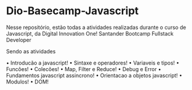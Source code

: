 # Dio-Basecamp-Javascript
Nesse repositório, estão todas a atividades realizadas durante o curso de Javascript, da Digital Innovation One! Santander Bootcamp Fullstack Developer

Sendo as atividades

• Introducão a javascript!
• Sintaxe e operadores!
• Variaveis e tipos!
• Funcões!
• Colecões!
• Map, Filter e Reduce!
• Debug e Error
• Fundamentos javascript assincrono!
• Orientacao a objetos javascript!
• Modulos!
• DOM! 
